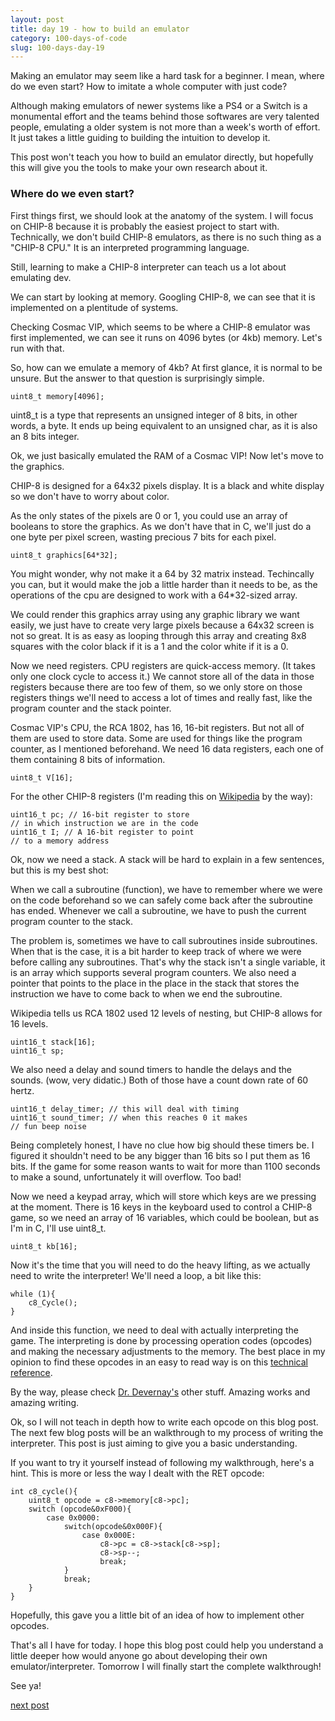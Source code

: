 ```yaml
---
layout: post
title: day 19 - how to build an emulator 
category: 100-days-of-code
slug: 100-days-day-19
---
```


Making an emulator may seem like a hard task for a beginner. I mean, where do we even start? How to imitate a whole computer with just code?

Although making emulators of newer systems like a PS4 or a Switch is a monumental effort and the teams behind those softwares are very talented people, emulating a older system is not more than a week's worth of effort. It just takes a little guiding to building the intuition to develop it. 

This post won't teach you how to build an emulator directly, but hopefully this will give you the tools to make your own research about it. 

### Where do we even start?

First things first, we should look at the anatomy of the system. I will focus on CHIP-8 because it is probably the easiest project to start with. Technically, we don't build CHIP-8 emulators, as there is no such thing as a "CHIP-8 CPU." It is an interpreted programming language. 

Still, learning to make a CHIP-8 interpreter can teach us a lot about emulating dev.

We can start by looking at memory. Googling CHIP-8, we can see that it is implemented on a plentitude of systems. 

Checking Cosmac VIP, which seems to be where a CHIP-8 emulator was first implemented, we can see it runs on 4096 bytes (or 4kb) memory. Let's run with that.

So, how can we emulate a memory of 4kb? At first glance, it is normal to be unsure. But the answer to that question is surprisingly simple. 

```
uint8_t memory[4096];
```

uint8_t is a type that represents an unsigned integer of 8 bits, in other words, a byte. It ends up being equivalent to an unsigned char, as it is also an 8 bits integer.

Ok, we just basically emulated the RAM of a Cosmac VIP! Now let's move to the graphics. 

CHIP-8 is designed for a 64x32 pixels display. It is a black and white display so we don't have to worry about color. 

As the only states of the pixels are 0 or 1, you could use an array of booleans to store the graphics. As we don't have that in C, we'll just do a one byte per pixel screen, wasting precious 7 bits for each pixel.

```
uint8_t graphics[64*32];
```

You might wonder, why not make it a 64 by 32 matrix instead. Techincally you can, but it would make the job a little harder than it needs to be, as the operations of the cpu are designed to work with a 64*32-sized array.

We could render this graphics array using any graphic library we want easily, we just have to create very large pixels because a 64x32 screen is not so great. It is as easy as looping through this array and creating 8x8 squares with the color black if it is a 1 and the color white if it is a 0.

Now we need registers. CPU registers are quick-access memory. (It takes only one clock cycle to access it.) We cannot store all of the data in those registers because there are too few of them, so we only store on those registers things we'll need to access a lot of times and really fast, like the program counter and the stack pointer.


Cosmac VIP's CPU, the RCA 1802, has 16, 16-bit registers. But not all of them are used to store data. Some are used for things like the program counter, as I mentioned beforehand. We need 16 data registers, each one of them containing 8 bits of information.

```
uint8_t V[16];
```

For the other CHIP-8 registers (I'm reading this on [Wikipedia](https://en.wikipedia.org/wiki/CHIP-8) by the way):

```
uint16_t pc; // 16-bit register to store 
// in which instruction we are in the code
uint16_t I; // A 16-bit register to point
// to a memory address
```

Ok, now we need a stack. A stack will be hard to explain in a few sentences, but this is my best shot:

When we call a subroutine (function), we have to remember where we were on the code beforehand so we can safely come back after the subroutine has ended. Whenever we call a subroutine, we have to push the current program counter to the stack. 

The problem is, sometimes we have to call subroutines inside subroutines. When that is the case, it is a bit harder to keep track of where we were before calling any subroutines. That's why the stack isn't a single variable, it is an array which supports several program counters. We also need a pointer that points to the place in the place in the stack that stores the instruction we have to come back to when we end the subroutine.

Wikipedia tells us RCA 1802 used 12 levels of nesting, but CHIP-8 allows for 16 levels. 

```
uint16_t stack[16];
uint16_t sp;
```

We also need a delay and sound timers to handle the delays and the sounds. (wow, very didatic.) Both of those have a count down rate of 60 hertz.

```
uint16_t delay_timer; // this will deal with timing
uint16_t sound_timer; // when this reaches 0 it makes
// fun beep noise
```

Being completely honest, I have no clue how big should these timers be. I figured it shouldn't need to be any bigger than 16 bits so I put them as 16 bits. If the game for some reason wants to wait for more than 1100 seconds to make a sound, unfortunately it will overflow. Too bad!

Now we need a keypad array, which will store which keys are we pressing at the moment. There is 16 keys in the keyboard used to control a CHIP-8 game, so we need an array of 16 variables, which could be boolean, but as I'm in C, I'll use uint8_t.

```
uint8_t kb[16];
```

Now it's the time that you will need to do the heavy lifting, as we actually need to write the interpreter! We'll need a loop, a bit like this:

```
while (1){
    c8_Cycle();
}
```

And inside this function, we need to deal with actually interpreting the game. The interpreting is done by processing operation codes (opcodes) and making the necessary adjustments to the memory. The best place in my opinion to find these opcodes in an easy to read way is on this [technical reference](http://devernay.free.fr/hacks/chip8/C8TECH10.HTM#3.1).

By the way, please check [Dr. Devernay's](http://devernay.free.fr/) other stuff. Amazing works and amazing writing.

Ok, so I will not teach in depth how to write each opcode on this blog post. The next few blog posts will be an walkthrough to my process of writing the interpreter. This post is just aiming to give you a basic understanding. 

If you want to try it yourself instead of following my walkthrough, here's a hint. This is more or less the way I dealt with the RET opcode:

```
int c8_cycle(){
    uint8_t opcode = c8->memory[c8->pc]; 
    switch (opcode&0xF000){
        case 0x0000:
            switch(opcode&0x000F){
                case 0x000E:
                    c8->pc = c8->stack[c8->sp];
                    c8->sp--;
                    break;
            }
            break;
    }
}
```

Hopefully, this gave you a little bit of an idea of how to implement other opcodes. 

That's all I have for today. I hope this blog post could help you understand a little deeper how would anyone go about developing their own emulator/interpreter. Tomorrow I will finally start the complete walkthrough! 

See ya!

[next post](/blog/100-days-day-20)
